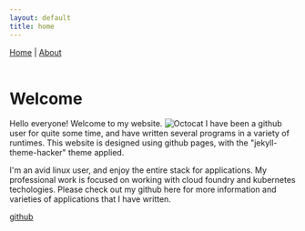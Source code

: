 ```yaml
---
layout: default
title: home
---
```

<a href="/">Home</a> | <a href="about">About</a><br/><br/>
# Welcome
Hello everyone! Welcome to my website.
![Octocat](https://github.githubassets.com/images/icons/emoji/octocat.png)
I have been a github user for quite some time, and have written several programs in a variety of runtimes.
This website is designed using github pages, with the "jekyll-theme-hacker" theme applied.



I'm an avid linux user, and enjoy the entire stack for applications.
My professional work is focused on working with cloud foundry and kubernetes techologies.
Please check out my github here for more information and varieties of applications that I have written.

<footer>

<a href="https://github.com/emalgamatedsoy">github</a>
</footer>